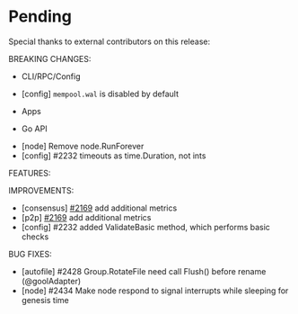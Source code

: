 # Pending

Special thanks to external contributors on this release:

BREAKING CHANGES:

* CLI/RPC/Config
- [config] `mempool.wal` is disabled by default

* Apps

* Go API
- [node] Remove node.RunForever
- [config] \#2232 timeouts as time.Duration, not ints

FEATURES:

IMPROVEMENTS:
- [consensus] [\#2169](https://github.com/cosmos/cosmos-sdk/issues/2169) add additional metrics
- [p2p] [\#2169](https://github.com/cosmos/cosmos-sdk/issues/2169) add additional metrics
- [config] \#2232 added ValidateBasic method, which performs basic checks

BUG FIXES:
- [autofile] \#2428 Group.RotateFile need call Flush() before rename (@goolAdapter)
- [node] \#2434 Make node respond to signal interrupts while sleeping for genesis time
